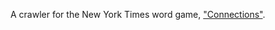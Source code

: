 A crawler for the New York Times word game, ["Connections"](https://www.nytimes.com/games/connections).


